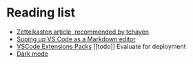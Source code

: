 # Reading list

- [Zettelkasten article, recommended by tchayen](https://github.com/alefore/weblog/blob/master/zettelkasten.md)
- [Suping up VS Code as a Markdown editor](https://kortina.nyc/essays/suping-up-vs-code-as-a-markdown-notebook/)
- [VSCode Extensions Packs](https://code.visualstudio.com/blogs/2017/03/07/extension-pack-roundup) [[todo]] Evaluate for deployment
- [Dark mode](https://css-tricks.com/dark-modes-with-css/)


